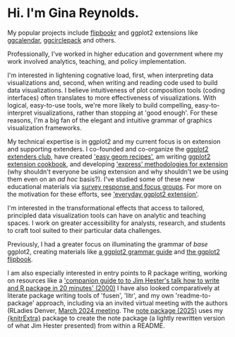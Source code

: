 # Hi. I'm Gina Reynolds.

My popular projects include [flipbookr](https://github.com/EvaMaeRey/flipbookr) and ggplot2 extensions like [ggcalendar](https://evamaerey.github.io/ggcalendar/), [ggcirclepack](https://github.com/EvaMaeRey/ggcirclepack) and others.  

Professionally, I've worked in higher education and government where my work involved analytics, teaching, and policy implementation.   

I'm interested in lightening cognative load, first, when interpreting data visualizations and, second, when writing and reading code used to build data visualizations.  I believe intuitiveness of plot composition tools (coding interfaces) often translates to more effectiveness of visualizations. With logical, easy-to-use tools, we're more likely to build compelling, easy-to-interpret visualizations, rather than stopping at 'good enough'.   For these reasons, I'm a big fan of the elegant and intuitive grammar of graphics visualization frameworks. 

My technical expertise is in ggplot2 and my current focus is on extension and supporting extenders.  I co-founded and co-organize the [ggplot2 extenders club](https://ggplot2-extenders.github.io/ggplot-extension-club/), have created ['easy geom recipes'](https://evamaerey.github.io/easy-geom-recipes/), am writing [ggplot2 extension cookbook](https://github.com/EvaMaeRey/ggplot2-extension-cookbook), and developing ['express' methodologies for extension](https://github.com/EvaMaeRey/ggexpress) (why shouldn't everyone be using extension and why shouldn't we be using them even on an *ad hoc* basis?).  I've studied some of these new educational materials via [survey response and focus groups](https://evamaerey.github.io/easy-geom-recipes/survey_results_summary.html). For more on the motivation for these efforts, see ['everyday ggplot2 extension'](https://evamaerey.github.io/everyday_ggplot2_extension/).


I'm interested in the transformational effects that access to tailored, principled data visualization tools can have on analytic and teaching spaces.  I work on greater accessibility for analysts, research, and students to craft tool suited to their particular data challenges.

Previously, I had a greater focus on illuminating the grammar of *base* ggplot2, creating materials like [a ggplot2 grammar guide](https://evamaerey.github.io/ggplot2_grammar_guide/about) and [the ggplot2 flipbook](https://evamaerey.github.io/ggplot_flipbook/ggplot_flipbook_xaringan.html#1).

I am also especially interested in entry points to R package writing, working on resources like a ['companion guide to to Jim Hester's talk how to write and R package in 20 minutes' (2000)](https://evamaerey.github.io/package_in_20_minutes/package_in_20_minutes) I have also looked comparatively at literate package writing tools of 'fusen', 'litr', and my own 'readme-to-package' approach, including via an invited virtual meeting with the authors (RLadies Denver, [March 2024 meeting](meetup.com/rladies-denver/events/299879858/?eventOrigin=group_past_events).  The [note package (2025)](https://github.com/musician-tools/note) uses my [{knitrExtra}](https://github.com/EvaMaeRey/knitrExtra) package to create the note package (a lightly rewritten version of what Jim Hester presented) from within a README.  

